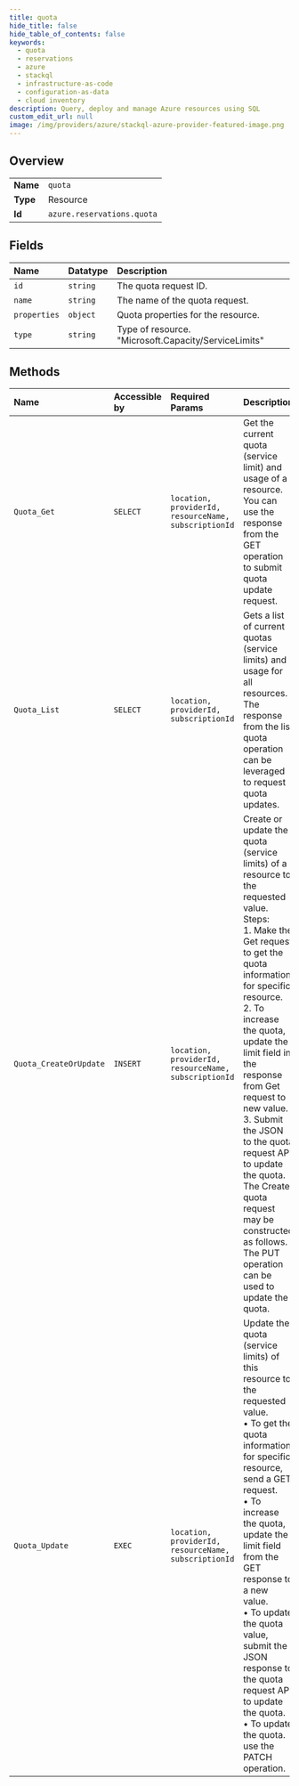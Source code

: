```yaml
---
title: quota
hide_title: false
hide_table_of_contents: false
keywords:
  - quota
  - reservations
  - azure    
  - stackql
  - infrastructure-as-code
  - configuration-as-data
  - cloud inventory
description: Query, deploy and manage Azure resources using SQL
custom_edit_url: null
image: /img/providers/azure/stackql-azure-provider-featured-image.png
---
```

  
    

## Overview
<table><tbody>
<tr><td><b>Name</b></td><td><code>quota</code></td></tr>
<tr><td><b>Type</b></td><td>Resource</td></tr>
<tr><td><b>Id</b></td><td><code>azure.reservations.quota</code></td></tr>
</tbody></table>

## Fields
| Name | Datatype | Description |
|:-----|:---------|:------------|
| `id` | `string` | The quota request ID. |
| `name` | `string` | The name of the quota request. |
| `properties` | `object` | Quota properties for the resource. |
| `type` | `string` | Type of resource. "Microsoft.Capacity/ServiceLimits" |
## Methods
| Name | Accessible by | Required Params | Description |
|:-----|:--------------|:----------------|:------------|
| `Quota_Get` | `SELECT` | `location, providerId, resourceName, subscriptionId` | Get the current quota (service limit) and usage of a resource. You can use the response from the GET operation to submit quota update request. |
| `Quota_List` | `SELECT` | `location, providerId, subscriptionId` | Gets a list of current quotas (service limits) and usage for all resources. The response from the list quota operation can be leveraged to request quota updates. |
| `Quota_CreateOrUpdate` | `INSERT` | `location, providerId, resourceName, subscriptionId` | Create or update the quota (service limits) of a resource to the requested value.<br /> Steps:<br />  1. Make the Get request to get the quota information for specific resource.<br />  2. To increase the quota, update the limit field in the response from Get request to new value.<br />  3. Submit the JSON to the quota request API to update the quota.<br />  The Create quota request may be constructed as follows. The PUT operation can be used to update the quota. |
| `Quota_Update` | `EXEC` | `location, providerId, resourceName, subscriptionId` | Update the quota (service limits) of this resource to the requested value.<br />  • To get the quota information for specific resource, send a GET request.<br />  • To increase the quota, update the limit field from the GET response to a new value.<br />  • To update the quota value, submit the JSON response to the quota request API to update the quota.<br />  • To update the quota. use the PATCH operation. |
